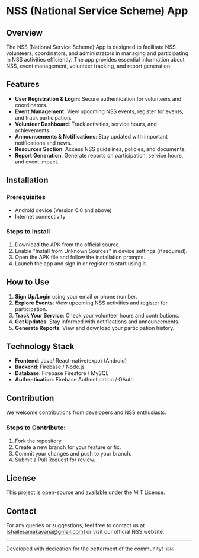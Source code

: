 # NSS (National Service Scheme) App

## Overview
The NSS (National Service Scheme) App is designed to facilitate NSS volunteers, coordinators, and administrators in managing and participating in NSS activities efficiently. The app provides essential information about NSS, event management, volunteer tracking, and report generation.

## Features
- **User Registration & Login**: Secure authentication for volunteers and coordinators.
- **Event Management**: View upcoming NSS events, register for events, and track participation.
- **Volunteer Dashboard**: Track activities, service hours, and achievements.
- **Announcements & Notifications**: Stay updated with important notifications and news.
- **Resources Section**: Access NSS guidelines, policies, and documents.
- **Report Generation**: Generate reports on participation, service hours, and event impact.

## Installation
### Prerequisites
- Android device (Version 6.0 and above)
- Internet connectivity

### Steps to Install
1. Download the APK from the official source.
2. Enable "Install from Unknown Sources" in device settings (if required).
3. Open the APK file and follow the installation prompts.
4. Launch the app and sign in or register to start using it.

## How to Use
1. **Sign Up/Login** using your email or phone number.
2. **Explore Events**: View upcoming NSS activities and register for participation.
3. **Track Your Service**: Check your volunteer hours and contributions.
4. **Get Updates**: Stay informed with notifications and announcements.
5. **Generate Reports**: View and download your participation history.

## Technology Stack
- **Frontend**: Java/ React-native(expo) (Android)
- **Backend**: Firebase / Node.js
- **Database**: Firebase Firestore / MySQL
- **Authentication**: Firebase Authentication / OAuth

## Contribution
We welcome contributions from developers and NSS enthusiasts.
### Steps to Contribute:
1. Fork the repository.
2. Create a new branch for your feature or fix.
3. Commit your changes and push to your branch.
4. Submit a Pull Request for review.

## License
This project is open-source and available under the MIT License.

## Contact
For any queries or suggestions, feel free to contact us at [shailesamakavana@gmail.com] or visit our official NSS website.

---
Developed with dedication for the betterment of the community! 🇮🇳


